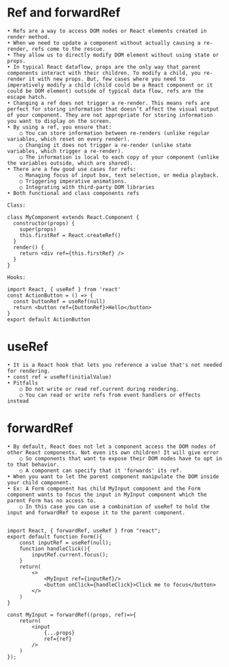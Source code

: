 # Ref and forwardRef

	• Refs are a way to access DOM nodes or React elements created in render method.
	• When we need to update a component without actually causing a re-render, refs come to the rescue.
	• They allow us to directly modify DOM element without using state or props.
	• In typical React dataflow, props are the only way that parent components interact with their children. To modify a child, you re-render it with new props. But, few cases where you need to imperatively modify a child (child could be a React component or it could be DOM element) outside of typical data flow, refs are the escape hatch.
	• Changing a ref does not trigger a re-render. This means refs are perfect for storing information that doesn’t affect the visual output of your component. They are not appropriate for storing information you want to display on the screen.
	• By using a ref, you ensure that:
		○ You can store information between re-renders (unlike regular variables, which reset on every render).
		○ Changing it does not trigger a re-render (unlike state variables, which trigger a re-render).
		○ The information is local to each copy of your component (unlike the variables outside, which are shared).
	• There are a few good use cases for refs:
		○ Managing focus of input box, text selection, or media playback.
		○ Triggering imperative animations.
		○ Integrating with third-party DOM libraries
	• Both functional and class components refs
	
	Class:
	
	class MyComponent extends React.Component {
	  constructor(props) {
	    super(props)
	    this.firstRef = React.createRef()
	  }
	  render() {
	    return <div ref={this.firstRef} />
	  }
	}
	
	Hooks:
	
	import React, { useRef } from 'react'
	const ActionButton = () => {
	  const buttonRef = useRef(null)
	  return <button ref={buttonRef}>Hello</button>
	}
	export default ActionButton
	

# useRef
	
	• It is a React hook that lets you reference a value that's not needed for rendering.
	• const ref = useRef(initialValue)
	• Pitfalls
		○ Do not write or read ref.current during rendering.
		○ You can read or write refs from event handlers or effects instead


# forwardRef
	
	• By default, React does not let a component access the DOM nodes of other React components. Not even its own children! It will give error
		○ So components that want to expose their DOM nodes have to opt in to that behavior.
		○ A component can specify that it 'forwards' its ref.
	• When you want to let the parent component manipulate the DOM inside your child component.
	• Ex: A Form component has child MyInput component and the Form component wants to focus the input in MyInput component which the parent Form has no access to.
		○ In this case you can use a combination of useRef to hold the input and forwardRef to expose it to the parent component.
	
	
	import React, { forwardRef, useRef } from "react";
	export default function Form(){
	    const inputRef = useRef(null);
	    function handleClick(){
	        inputRef.current.focus();
	    }
	    return(
	        <>
	            <MyInput ref={inputRef}/>
	            <button onClick={handleClick}>Click me to focus</button>
	        </>
	    )
	}
	
	const MyInput = forwardRef((props, ref)=>{
	    return(
	        <input 
	            {...props}
	            ref={ref}
	        />
	    )
	});
	
	
	
